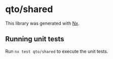 # qto/shared

This library was generated with [Nx](https://nx.dev).

## Running unit tests

Run `nx test qto/shared` to execute the unit tests.
